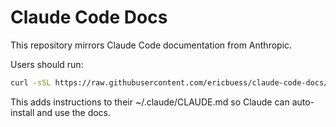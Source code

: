 # Claude Code Docs

This repository mirrors Claude Code documentation from Anthropic.

Users should run:
```bash
curl -sSL https://raw.githubusercontent.com/ericbuess/claude-code-docs/main/setup.sh | bash
```

This adds instructions to their ~/.claude/CLAUDE.md so Claude can auto-install and use the docs.